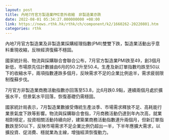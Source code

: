 ```yaml
---
layout: post
title: 內地7月官方製造業PMI意外收縮　非製造業亦跌
date: 2022-08-01 05:34:27.000000000 +08:00
link: https://news.rthk.hk/rthk/ch/component/k2/1660262-20220801.htm
categories: rthk
---
```


內地7月官方製造業及非製造業採購經理指數(PMI)雙雙下跌，製造業活動出乎意料重現收縮，反映經濟復蘇不穩固。

國家統計局、物流與採購聯合會聯合公布，7月官方製造業PMI跌至49，創3個月新低，市場原先估計數據由6月的50.2升至50.4。生產及新訂單指數均跌至50以下的收縮水平，兩項指數連跌多個月，反映需求不足的企業比例逾半，需求疲弱限制復蘇步伐。

7月官方非製造業商務活動指數亦回落至53.8，比6月跌0.9點，連續兩個月處於擴張水平，但景氣水平回落，恢復基礎仍需穩固。

國家統計局表示，7月製造業數據受傳統生產淡季、市場需求釋放不足、高耗能行業景氣度下跌等影響。物流與採購聯合會指，7月商務活動仍達到年內次高，就業相對穩定，投資相關活動持續向好，建築業商務活動指數連升兩個月，但新訂單指數跌至50以下，反映市場需求不足企業比例仍超出一半，下半年應擴大需求，以擴投資、促消費、穩就業為主線，增強經濟恢復動力。
